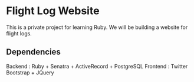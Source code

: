 Flight Log Website
==================

This is a private project for learning Ruby. We will be building a website for flight logs.

Dependencies
------------
Backend  : Ruby + Senatra + ActiveRecord + PostgreSQL
Frontend : Twitter Bootstrap + JQuery
